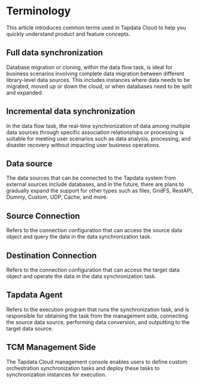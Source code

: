 # Terminology

This article introduces common terms used in Tapdata Cloud to help you quickly understand product and feature concepts.

## Full data synchronization

Database migration or cloning, within the data flow task, is ideal for business scenarios involving complete data migration between different library-level data sources. This includes instances where data needs to be migrated, moved up or down the cloud, or when databases need to be split and expanded.

## Incremental data synchronization

In the data flow task, the real-time synchronization of data among multiple data sources through specific association relationships or processing is suitable for meeting user scenarios such as data analysis, processing, and disaster recovery without impacting user business operations.

## Data source

The data sources that can be connected to the Tapdata system from external sources include databases, and in the future, there are plans to gradually expand the support for other types such as files, GridFS, RestAPI, Dummy, Custom, UDP, Cache, and more.

## Source Connection

Refers to the connection configuration that can access the source data object and query the data in the data synchronization task.

## Destination Connection

Refers to the connection configuration that can access the target data object and operate the data in the data synchronization task.

## Tapdata Agent

Refers to the execution program that runs the synchronization task, and is responsible for obtaining the task from the management side, connecting the source data source, performing data conversion, and outputting to the target data source.

## TCM Management Side

The Tapdata Cloud management console enables users to define custom orchestration synchronization tasks and deploy these tasks to synchronization instances for execution.